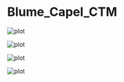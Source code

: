 # Blume_Capel_CTM

![plot](./data/sv_sums.png)

![plot](./data/m_conv.png)

![plot](./data/phase.png)

![plot](./data/free.png)
